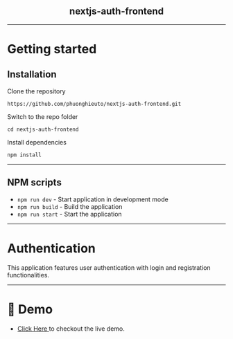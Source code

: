 <div align="center">
  <h2>nextjs-auth-frontend</h2>
  <hr>
</div>

# Getting started

## Installation

Clone the repository

    https://github.com/phuonghieuto/nextjs-auth-frontend.git

Switch to the repo folder

    cd nextjs-auth-frontend

Install dependencies

    npm install

----------

## NPM scripts
- `npm run dev` - Start application in development mode
- `npm run build` - Build the application
- `npm run start` - Start the application

----------

# Authentication

This application features user authentication with login and registration functionalities.

----------

# :link: Demo

-   <a target="_blank" href="https://nextjs-auth-frontend.vercel.app"> Click Here </a> to checkout the live demo.